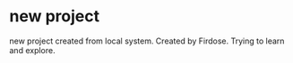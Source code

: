 # new project

new project created from local system. 
Created by Firdose. Trying to learn and explore.